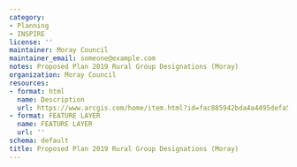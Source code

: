 ```yaml
---
category:
- Planning
- INSPIRE
license: ''
maintainer: Moray Council
maintainer_email: someone@example.com
notes: Proposed Plan 2019 Rural Group Designations (Moray)
organization: Moray Council
resources:
- format: html
  name: Description
  url: https://www.arcgis.com/home/item.html?id=fac885942bda4a4495defa595ad64415
- format: FEATURE LAYER
  name: FEATURE LAYER
  url: ''
schema: default
title: Proposed Plan 2019 Rural Group Designations (Moray)
---
```

